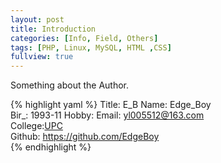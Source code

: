 ```yaml
---
layout: post
title: Introduction
categories: [Info, Field, Others]
tags: [PHP, Linux, MySQL, HTML ,CSS]
fullview: true
---
```


Something about the Author.

{% highlight yaml %}
Title: E_B
  Name: Edge_Boy  
  Bir_: 1993-11
  Hobby: 
  Email: [yl005512@163.com](mailto:yl005512@163.com)  
  College:[UPC](www.upc.edu.cn)  
  Github: https://github.com/EdgeBoy    
{% endhighlight %}
